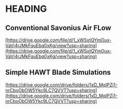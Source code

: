 # HEADING

## Conventional Savonius Air FLow
[https://drive.google.com/file/d/1_xWSxtQYmOux-VaVi4rJMkFquEbq0xKg/view?usp=sharing](https://drive.google.com/file/d/1_xWSxtQYmOux-VaVi4rJMkFquEbq0xKg/view?usp=sharing)

## Simple HAWT Blade Simulations
[https://drive.google.com/drive/folders/1xD_MqlPZj1-nrCboObOW5Ykc9LC7QVVT?usp=sharing](https://drive.google.com/drive/folders/1xD_MqlPZj1-nrCboObOW5Ykc9LC7QVVT?usp=sharing)
